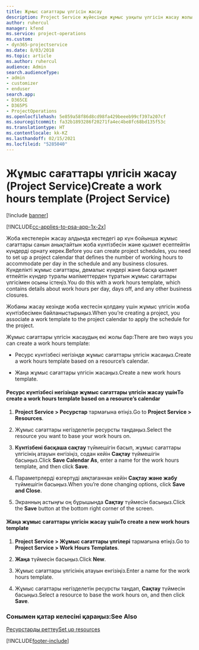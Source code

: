 ```yaml
---
title: Жұмыс сағаттары үлгісін жасау
description: Project Service жүйесінде жұмыс уақыты үлгісін жасау жолы
author: ruhercul
manager: kfend
ms.service: project-operations
ms.custom:
- dyn365-projectservice
ms.date: 8/03/2018
ms.topic: article
ms.author: ruhercul
audience: Admin
search.audienceType:
- admin
- customizer
- enduser
search.app:
- D365CE
- D365PS
- ProjectOperations
ms.openlocfilehash: 5e859a58f86d8cd98fa429beeeb99cf397a207cf
ms.sourcegitcommit: fa32b1893286f20271fa4ec4be8fc68bd135f53c
ms.translationtype: HT
ms.contentlocale: kk-KZ
ms.lasthandoff: 02/15/2021
ms.locfileid: "5285040"
---
```

# <a name="create-a-work-hours-template-project-service"></a><span data-ttu-id="f9d2f-103">Жұмыс сағаттары үлгісін жасау (Project Service)</span><span class="sxs-lookup"><span data-stu-id="f9d2f-103">Create a work hours template (Project Service)</span></span>

[!include [banner](../includes/psa-now-project-operations.md)]

[!INCLUDE[cc-applies-to-psa-app-1x-2x](../includes/cc-applies-to-psa-app-1x-2x.md)]

<span data-ttu-id="f9d2f-104">Жоба кестелерін жасау алдында кестедегі әр күн бойынша жұмыс сағаттары санын анықтайтын жоба күнтізбесін және қызмет есептейтін күндерді орнату керек.</span><span class="sxs-lookup"><span data-stu-id="f9d2f-104">Before you can create project schedules, you need to set up a project calendar that defines the number of working hours to accommodate per day in the schedule and any business closures.</span></span> <span data-ttu-id="f9d2f-105">Күнделікті жұмыс сағаттары, демалыс күндері және басқа қызмет етпейтін күндер туралы мәліметтерден тұратын жұмыс сағаттары үлгісімен осыны істеңіз.</span><span class="sxs-lookup"><span data-stu-id="f9d2f-105">You do this with a work hours template, which contains details about work hours per day, days off, and any other business closures.</span></span>  
  
 <span data-ttu-id="f9d2f-106">Жобаны жасау кезінде жоба кестесін қолдану үшін жұмыс үлгісін жоба күнтізбесімен байланыстырыңыз.</span><span class="sxs-lookup"><span data-stu-id="f9d2f-106">When you’re creating a project, you associate a work template to the project calendar to apply the schedule for the project.</span></span>  
  
 <span data-ttu-id="f9d2f-107">Жұмыс сағаттары үлгісін жасаудың екі жолы бар:</span><span class="sxs-lookup"><span data-stu-id="f9d2f-107">There are two ways you can create a work hours template:</span></span>  
  
-   <span data-ttu-id="f9d2f-108">Ресурс күнтізбесі негізінде жұмыс сағаттары үлгісін жасаңыз.</span><span class="sxs-lookup"><span data-stu-id="f9d2f-108">Create a work hours template based on a resource’s calendar.</span></span>  
  
-   <span data-ttu-id="f9d2f-109">Жаңа жұмыс сағаттары үлгісін жасаңыз.</span><span class="sxs-lookup"><span data-stu-id="f9d2f-109">Create a new work hours template.</span></span>  
  
#### <a name="to-create-a-work-hours-template-based-on-a-resources-calendar"></a><span data-ttu-id="f9d2f-110">Ресурс күнтізбесі негізінде жұмыс сағаттары үлгісін жасау үшін</span><span class="sxs-lookup"><span data-stu-id="f9d2f-110">To create a work hours template based on a resource’s calendar</span></span>  
  
1.  <span data-ttu-id="f9d2f-111">**Project Service > Ресурстар** тармағына өтіңіз.</span><span class="sxs-lookup"><span data-stu-id="f9d2f-111">Go to **Project Service > Resources**.</span></span>  
  
2.  <span data-ttu-id="f9d2f-112">Жұмыс сағаттары негізделетін ресурсты таңдаңыз.</span><span class="sxs-lookup"><span data-stu-id="f9d2f-112">Select the resource you want to base your work hours on.</span></span>  
  
3.  <span data-ttu-id="f9d2f-113">**Күнтізбені басқаша сақтау** түймешігін басып, жұмыс сағаттары үлгісінің атауын енгізіңіз, содан кейін **Сақтау** түймешігін басыңыз.</span><span class="sxs-lookup"><span data-stu-id="f9d2f-113">Click **Save Calendar As**, enter a name for the work hours template, and then click **Save**.</span></span>  
  
4.  <span data-ttu-id="f9d2f-114">Параметрлерді өзгертуді аяқтағаннан кейін **Сақтау және жабу** түймешігін басыңыз.</span><span class="sxs-lookup"><span data-stu-id="f9d2f-114">When you’re done changing options, click **Save and Close**.</span></span>  
  
5.  <span data-ttu-id="f9d2f-115">Экранның астыңғы оң бұрышында **Сақтау** түймесін басыңыз.</span><span class="sxs-lookup"><span data-stu-id="f9d2f-115">Click the **Save** button at the bottom right corner of the screen.</span></span>  
  
#### <a name="to-create-a-new-work-hours-template"></a><span data-ttu-id="f9d2f-116">Жаңа жұмыс сағаттары үлгісін жасау үшін</span><span class="sxs-lookup"><span data-stu-id="f9d2f-116">To create a new work hours template</span></span>  
  
1.  <span data-ttu-id="f9d2f-117">**Project Service > Жұмыс сағаттары үлгілері** тармағына өтіңіз.</span><span class="sxs-lookup"><span data-stu-id="f9d2f-117">Go to **Project Service > Work Hours Templates**.</span></span>  
  
2.  <span data-ttu-id="f9d2f-118">**Жаңа** түймесін басыңыз.</span><span class="sxs-lookup"><span data-stu-id="f9d2f-118">Click **New**.</span></span>  
  
3.  <span data-ttu-id="f9d2f-119">Жұмыс сағаттары үлгісінің атауын енгізіңіз.</span><span class="sxs-lookup"><span data-stu-id="f9d2f-119">Enter a name for the work hours template.</span></span>  
  
4.  <span data-ttu-id="f9d2f-120">Жұмыс сағаттары негізделетін ресурсты таңдап, **Сақтау** түймесін басыңыз.</span><span class="sxs-lookup"><span data-stu-id="f9d2f-120">Select a resource to base the work hours on, and then click **Save**.</span></span>  
  
### <a name="see-also"></a><span data-ttu-id="f9d2f-121">Сонымен қатар келесіні қараңыз:</span><span class="sxs-lookup"><span data-stu-id="f9d2f-121">See Also</span></span>  
 [<span data-ttu-id="f9d2f-122">Ресурстарды реттеу</span><span class="sxs-lookup"><span data-stu-id="f9d2f-122">Set up resources</span></span>](../psa/set-up-resources.md)


[!INCLUDE[footer-include](../includes/footer-banner.md)]